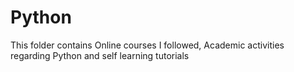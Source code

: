 # Python
This folder contains Online courses I followed, Academic activities regarding  Python and self learning tutorials
